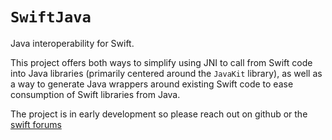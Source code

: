 # ``SwiftJava``

Java interoperability for Swift. 

This project offers both ways to simplify using JNI to call from Swift code into Java libraries (primarily centered around the `JavaKit` library),
as well as a way to generate Java wrappers around existing Swift code to ease consumption of Swift libraries from Java.

The project is in early development so please reach out on github or the [swift forums](https://forums.swift.org) 

